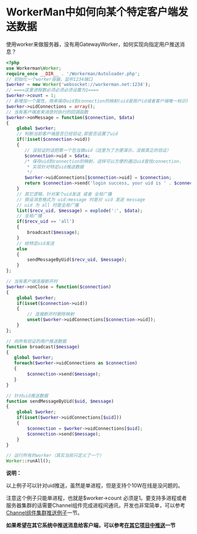 # WorkerMan中如何向某个特定客户端发送数据
使用worker来做服务器，没有用GatewayWorker，如何实现向指定用户推送消息？

```php
<?php
use Workerman\Worker;
require_once __DIR__ . '/Workerman/Autoloader.php';
// 初始化一个worker容器，监听1234端口
$worker = new Worker('websocket://workerman.net:1234');
// ====这里进程数必须必须必须设置为1====
$worker->count = 1;
// 新增加一个属性，用来保存uid到connection的映射(uid是用户id或者客户端唯一标识)
$worker->uidConnections = array();
// 当有客户端发来消息时执行的回调函数
$worker->onMessage = function($connection, $data)
{
    global $worker;
    // 判断当前客户端是否已经验证,即是否设置了uid
    if(!isset($connection->uid))
    {
       // 没验证的话把第一个包当做uid（这里为了方便演示，没做真正的验证）
       $connection->uid = $data;
       /* 保存uid到connection的映射，这样可以方便的通过uid查找connection，
        * 实现针对特定uid推送数据
        */
       $worker->uidConnections[$connection->uid] = $connection;
       return $connection->send('login success, your uid is ' . $connection->uid);
    }
    // 其它逻辑，针对某个uid发送 或者 全局广播
    // 假设消息格式为 uid:message 时是对 uid 发送 message
    // uid 为 all 时是全局广播
    list($recv_uid, $message) = explode(':', $data);
    // 全局广播
    if($recv_uid == 'all')
    {
        broadcast($message);
    }
    // 给特定uid发送
    else
    {
        sendMessageByUid($recv_uid, $message);
    }
};

// 当有客户端连接断开时
$worker->onClose = function($connection)
{
    global $worker;
    if(isset($connection->uid))
    {
        // 连接断开时删除映射
        unset($worker->uidConnections[$connection->uid]);
    }
};

// 向所有验证的用户推送数据
function broadcast($message)
{
   global $worker;
   foreach($worker->uidConnections as $connection)
   {
        $connection->send($message);
   }
}

// 针对uid推送数据
function sendMessageByUid($uid, $message)
{
    global $worker;
    if(isset($worker->uidConnections[$uid]))
    {
        $connection = $worker->uidConnections[$uid];
        $connection->send($message);
    }
}

// 运行所有的worker（其实当前只定义了一个）
Worker::runAll();
```
**说明：**

以上例子可以针对uid推送，虽然是单进程，但是支持个10W在线是没问题的。


注意这个例子只能单进程，也就是$worker->count 必须是1。要支持多进程或者服务器集群的话需要Channel组件完成进程间通讯，开发也非常简单，可以参考[Channel组件集群推送例子](components/channel-examples.md)一节。

**如果希望在其它系统中推送消息给客户端，可以参考[在其它项目中推送](faq/push-in-other-project.md)一节**
